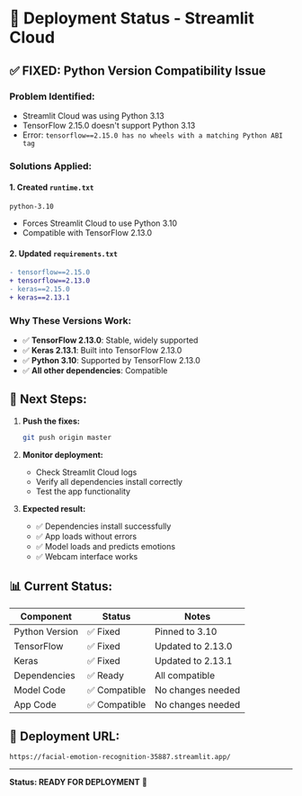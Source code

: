 # 🚀 Deployment Status - Streamlit Cloud

## ✅ **FIXED: Python Version Compatibility Issue**

### **Problem Identified:**
- Streamlit Cloud was using Python 3.13
- TensorFlow 2.15.0 doesn't support Python 3.13
- Error: `tensorflow==2.15.0 has no wheels with a matching Python ABI tag`

### **Solutions Applied:**

#### 1. **Created `runtime.txt`**
```
python-3.10
```
- Forces Streamlit Cloud to use Python 3.10
- Compatible with TensorFlow 2.13.0

#### 2. **Updated `requirements.txt`**
```diff
- tensorflow==2.15.0
+ tensorflow==2.13.0
- keras==2.15.0
+ keras==2.13.1
```

### **Why These Versions Work:**
- ✅ **TensorFlow 2.13.0**: Stable, widely supported
- ✅ **Keras 2.13.1**: Built into TensorFlow 2.13.0
- ✅ **Python 3.10**: Supported by TensorFlow 2.13.0
- ✅ **All other dependencies**: Compatible

## 🔄 **Next Steps:**

1. **Push the fixes:**
   ```bash
   git push origin master
   ```

2. **Monitor deployment:**
   - Check Streamlit Cloud logs
   - Verify all dependencies install correctly
   - Test the app functionality

3. **Expected result:**
   - ✅ Dependencies install successfully
   - ✅ App loads without errors
   - ✅ Model loads and predicts emotions
   - ✅ Webcam interface works

## 📊 **Current Status:**

| Component | Status | Notes |
|-----------|--------|-------|
| Python Version | ✅ Fixed | Pinned to 3.10 |
| TensorFlow | ✅ Fixed | Updated to 2.13.0 |
| Keras | ✅ Fixed | Updated to 2.13.1 |
| Dependencies | ✅ Ready | All compatible |
| Model Code | ✅ Compatible | No changes needed |
| App Code | ✅ Compatible | No changes needed |

## 🎯 **Deployment URL:**
```
https://facial-emotion-recognition-35887.streamlit.app/
```

---

**Status: READY FOR DEPLOYMENT** 🚀 